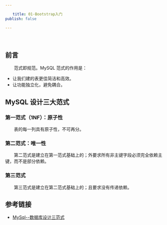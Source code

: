 ```yaml
---

　　title: 01-Bootstrap入门
publish: false

---
```


　　<ArticleTopAd></ArticleTopAd>

## 前言

　　范式即规范。MySQL 范式的作用是：

- 让我们建的表更佳简洁和高效。
- 让功能独立化，避免耦合。

## MySQL 设计三大范式

### 第一范式（1NF）：原子性

　　表的每一列具有原子性，不可再分。

### 第二范式：唯一性

　　第二范式是建立在第一范式基础上的；外要求所有非主键字段必须完全依赖主键，而不是部分依赖。

### 第三范式

　　第三范式是建立在第二范式基础上的；且要求没有传递依赖。

## 参考链接

- [MySql--数据库设计三范式](https://www.jianshu.com/p/3e97c2a1687b)
